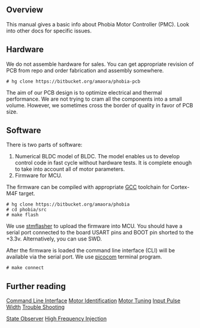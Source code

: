 ## Overview

This manual gives a basic info about Phobia Motor Controller (PMC). Look into
other docs for specific issues.

## Hardware

We do not assemble hardware for sales. You can get appropriate revision of PCB
from repo and order fabrication and assembly somewhere.

	# hg clone https://bitbucket.org/amaora/phobia-pcb

The aim of our PCB design is to optimize electrical and thermal performance.
We are not trying to cram all the components into a small volume. However, we
sometimes cross the border of quality in favor of PCB size.

## Software

There is two parts of software:

1. Numerical BLDC model of BLDC. The model enables us to develop control code
   in fast cycle without hardware tests. It is complete enough to take into
   account all of motor parameters.
2. Firmware for MCU.

The firmware can be compiled with appropriate [GCC](https://gcc.gnu.org/)
toolchain for Cortex-M4F target.

	# hg clone https://bitbucket.org/amaora/phobia
	# cd phobia/src
	# make flash

We use [stmflasher](https://bitbucket.org/amaora/stmflasher) to upload the
firmware into MCU. You should have a serial port connected to the board USART
pins and BOOT pin shorted to the +3.3v. Alternatively, you can use SWD.

After the firmware is loaded the command line interface (CLI) will be available
via the serial port. We use [picocom](https://github.com/npat-efault/picocom)
terminal program.

	# make connect

## Further reading

[Command Line Interface](CLI.md)
[Motor Identification](MotorIdentification.md)
[Motor Tuning](MotorTuning.md)
[Input Pulse Width](InputPulseWidth.md)
[Trouble Shooting](TroubleShooting.md)

[State Observer](StateObserver.md)
[High Frequency Injection](HFI.md)

